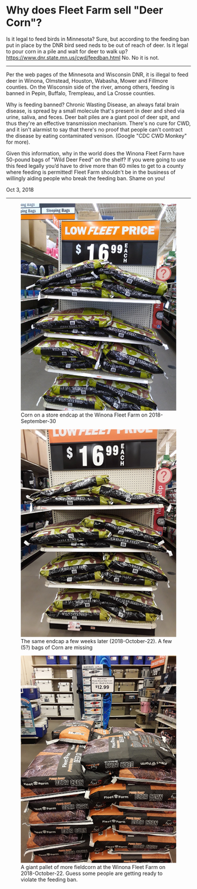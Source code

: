 # Why does Fleet Farm sell "Deer Corn"?

Is it legal to feed birds in Minnesota?  Sure, but according to the feeding ban put in place by the DNR bird seed neds to be out of reach of deer.  Is it legal to pour corn in a pile and wait for deer to walk up?  <https://www.dnr.state.mn.us/cwd/feedban.html>
No. No it is not.

*** 

Per the web pages of the Minnesota and Wisconsin DNR, it is illegal to feed deer in Winona, Olmstead, Houston, Wabasha, Mower and Fillmore counties. On the Wisconsin side of the river, among others, feeding is banned in Pepin, Buffalo, Trempleau, and La Crosse counties.

Why is feeding banned? Chronic Wasting Disease, an always fatal brain disease, is spread by a small molecule that's present in deer and shed via urine, saliva, and feces. Deer bait piles are a giant pool of deer spit, and thus they're an effective transmission mechanism. There's no cure for CWD, and it isn't alarmist to say that there's no proof that people can't contract the disease by eating contaminated venison. (Google "CDC CWD Monkey" for more).

Given this information, why in the world does the Winona Fleet Farm have 50-pound bags of "Wild Deer Feed" on the shelf? If you were going to use this feed legally you’d have to drive more than 60 miles to get to a county where feeding is permitted! Fleet Farm shouldn't be in the business of willingly aiding people who break the feeding ban. Shame on you!

Oct 3, 2018

***

<figure>
<img src="./images/corn2_sept30.jpg" alt="Corn on a store endcap at the Winona Fleet Farm on 2018-September-30"> 
<figcaption>
Corn on a store endcap at the Winona Fleet Farm on 2018-September-30
</figcaption>
</figure>

<figure>
<img src="./images/corn2_oct22.jpg" alt="The same endcap a few weeks later (2018-October-22).  A few bags of Corn are missing">
<figcaption>
The same endcap a few weeks later (2018-October-22).  A few (5?) bags of Corn are missing
</figcaption>
</figure>

<figure>
<img src="./images/corn_oct22.jpg" alt="A giant pallet of more fieldcorn at the Winona Fleet Farm on 2018-October-22. Guess some people are getting ready to violate the feeding ban.">
<figcaption>A giant pallet of more fieldcorn at the Winona Fleet Farm on 2018-October-22. Guess some people are getting ready to violate the feeding ban.
</figcaption>
</figure>
